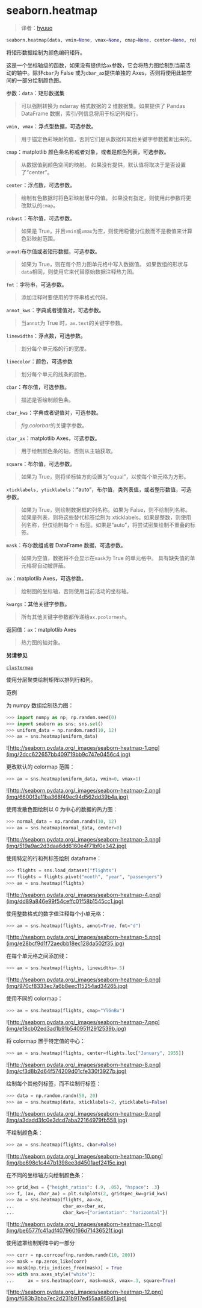 # seaborn.heatmap

> 译者：[hyuuo](https://github.com/hyuuo)

```py
seaborn.heatmap(data, vmin=None, vmax=None, cmap=None, center=None, robust=False, annot=None, fmt='.2g', annot_kws=None, linewidths=0, linecolor='white', cbar=True, cbar_kws=None, cbar_ax=None, square=False, xticklabels='auto', yticklabels='auto', mask=None, ax=None, **kwargs)
```

将矩形数据绘制为颜色编码矩阵。

这是一个坐标轴级的函数，如果没有提供给`ax`参数，它会将热力图绘制到当前活动的轴中。除非`cbar`为 False 或为`cbar_ax`提供单独的 Axes，否则将使用此轴空间的一部分绘制颜色图。

参数：`data`：矩形数据集

> 可以强制转换为 ndarray 格式数据的 2 维数据集。如果提供了 Pandas DataFrame 数据，索引/列信息将用于标记列和行。

`vmin, vmax`：浮点型数据，可选参数。

> 用于锚定色彩映射的值，否则它们是从数据和其他关键字参数推断出来的。

`cmap`：matplotlib 颜色条名称或者对象，或者是颜色列表，可选参数。

> 从数据值到颜色空间的映射。 如果没有提供，默认值将取决于是否设置了“center”。

`center`：浮点数，可选参数。

> 绘制有色数据时将色彩映射居中的值。 如果没有指定，则使用此参数将更改默认的`cmap`。

`robust`：布尔值，可选参数。

> 如果是 True，并且`vmin`或`vmax`为空，则使用稳健分位数而不是极值来计算色彩映射范围。

`annot`:布尔值或者矩形数据，可选参数。

> 如果为 True，则在每个热力图单元格中写入数据值。 如果数组的形状与`data`相同，则使用它来代替原始数据注释热力图。

`fmt`：字符串，可选参数。

> 添加注释时要使用的字符串格式代码。

`annot_kws`：字典或者键值对，可选参数。

> 当`annot`为 True 时，`ax.text`的关键字参数。

`linewidths`：浮点数，可选参数。

> 划分每个单元格的行的宽度。

`linecolor`：颜色，可选参数

> 划分每个单元的线条的颜色。

`cbar`：布尔值，可选参数。

> 描述是否绘制颜色条。

`cbar_kws`：字典或者键值对，可选参数。

> *fig.colorbar*的关键字参数。

`cbar_ax`：matplotlib Axes，可选参数。

> 用于绘制颜色条的轴，否则从主轴获取。

`square`：布尔值，可选参数。

> 如果为 True，则将坐标轴方向设置为“equal”，以使每个单元格为方形。

`xticklabels, yticklabels`：“auto”，布尔值，类列表值，或者整形数值，可选参数。

> 如果为 True，则绘制数据框的列名称。如果为 False，则不绘制列名称。如果是列表，则将这些替代标签绘制为 xticklabels。如果是整数，则使用列名称，但仅绘制每个 n 标签。如果是“auto”，将尝试密集绘制不重叠的标签。

`mask`：布尔数组或者 DataFrame 数据，可选参数。

> 如果为空值，数据将不会显示在`mask`为 True 的单元格中。 具有缺失值的单元格将自动被屏蔽。

`ax`：matplotlib Axes，可选参数。

> 绘制图的坐标轴，否则使用当前活动的坐标轴。

`kwargs`：其他关键字参数。

> 所有其他关键字参数都传递给`ax.pcolormesh`。

返回值：`ax`：matplotlib Axes

> 热力图的轴对象。

**另请参见**

[`clustermap`](seaborn.clustermap.html#seaborn.clustermap "seaborn.clustermap")

使用分层聚类绘制矩阵以排列行和列。

范例

为 numpy 数组绘制热力图：

```py
>>> import numpy as np; np.random.seed(0)
>>> import seaborn as sns; sns.set()
>>> uniform_data = np.random.rand(10, 12)
>>> ax = sns.heatmap(uniform_data)

```

![http://seaborn.pydata.org/_images/seaborn-heatmap-1.png](img/2dcc622657bb409719bb9c747e0456c4.jpg)

更改默认的 colormap 范围：

```py
>>> ax = sns.heatmap(uniform_data, vmin=0, vmax=1)

```

![http://seaborn.pydata.org/_images/seaborn-heatmap-2.png](img/6600f3e11ba368f49ec94d562dd39b4a.jpg)

使用发散色图绘制以 0 为中心的数据的热力图：

```py
>>> normal_data = np.random.randn(10, 12)
>>> ax = sns.heatmap(normal_data, center=0)

```

![http://seaborn.pydata.org/_images/seaborn-heatmap-3.png](img/519a9ac2d3daa6dd6160e4f71bf0e342.jpg)

使用特定的行和列标签绘制 dataframe：

```py
>>> flights = sns.load_dataset("flights")
>>> flights = flights.pivot("month", "year", "passengers")
>>> ax = sns.heatmap(flights)

```

![http://seaborn.pydata.org/_images/seaborn-heatmap-4.png](img/dd89a846e99f54ceffc01f58b1545cc1.jpg)

使用整数格式的数字值注释每个小单元格：

```py
>>> ax = sns.heatmap(flights, annot=True, fmt="d")

```

![http://seaborn.pydata.org/_images/seaborn-heatmap-5.png](img/e28bcf9d1f72aedbb18ec128da502f35.jpg)

在每个单元格之间添加线：

```py
>>> ax = sns.heatmap(flights, linewidths=.5)

```

![http://seaborn.pydata.org/_images/seaborn-heatmap-6.png](img/970cf8333ec7a6b8eec115254ad34265.jpg)

使用不同的 colormap：

```py
>>> ax = sns.heatmap(flights, cmap="YlGnBu")

```

![http://seaborn.pydata.org/_images/seaborn-heatmap-7.png](img/e18cb02ed3ad1b91b540951f2912539b.jpg)

将 colormap 置于特定值的中心：

```py
>>> ax = sns.heatmap(flights, center=flights.loc["January", 1955])

```

![http://seaborn.pydata.org/_images/seaborn-heatmap-8.png](img/cf3d8b2d64f574209d01cfe330f3927b.jpg)

绘制每个其他列标签，而不绘制行标签：

```py
>>> data = np.random.randn(50, 20)
>>> ax = sns.heatmap(data, xticklabels=2, yticklabels=False)

```

![http://seaborn.pydata.org/_images/seaborn-heatmap-9.png](img/a3dadd3fc0e3dcd7aba22164979fb558.jpg)

不绘制颜色条：

```py
>>> ax = sns.heatmap(flights, cbar=False)

```

![http://seaborn.pydata.org/_images/seaborn-heatmap-10.png](img/be698c1c447b1398ee3d4501aef2415c.jpg)

在不同的坐标轴方向绘制颜色条：

```py
>>> grid_kws = {"height_ratios": (.9, .05), "hspace": .3}
>>> f, (ax, cbar_ax) = plt.subplots(2, gridspec_kw=grid_kws)
>>> ax = sns.heatmap(flights, ax=ax,
...                  cbar_ax=cbar_ax,
...                  cbar_kws={"orientation": "horizontal"})

```

![http://seaborn.pydata.org/_images/seaborn-heatmap-11.png](img/be6577fc41adf407960f66d71436521f.jpg)

使用遮罩绘制矩阵中的一部分

```py
>>> corr = np.corrcoef(np.random.randn(10, 200))
>>> mask = np.zeros_like(corr)
>>> mask[np.triu_indices_from(mask)] = True
>>> with sns.axes_style("white"):
...     ax = sns.heatmap(corr, mask=mask, vmax=.3, square=True)

```

![http://seaborn.pydata.org/_images/seaborn-heatmap-12.png](img/f683b3bba7ec2d231b917ed55aa858d1.jpg)
